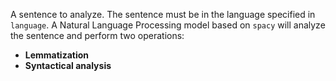 A sentence to analyze. The sentence must be in the language specified in `language`. A Natural Language Processing model based on `spacy` will analyze the sentence and perform two operations:

* **Lemmatization**
* **Syntactical analysis**
